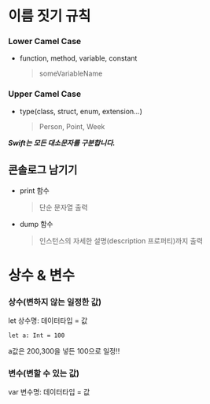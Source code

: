 # 이름 짓기 규칙
### **Lower Camel Case**

- function, method, variable, constant
    
    > someVariableName
    > 

### **Upper Camel Case**

- type(class, struct, enum, extension…)
    
    > Person, Point, Week
    > 

***Swift는 모든 대소문자를 구분합니다.***

## **콘솔로그 남기기**

- print 함수
    
    > 단순 문자열 출력
    > 
- dump 함수
    
    > 인스턴스의 자세한 설명(description 프로퍼티)까지 출력
    >

# 상수 & 변수
### 상수(변하지 않는 일정한 값)

 let 상수명: 데이터타입 = 값

`let a: Int = 100`

a값은 200,300을 넣든 100으로 일정!!

### 변수(변할 수 있는 값)

var 변수명: 데이터타입 = 값
